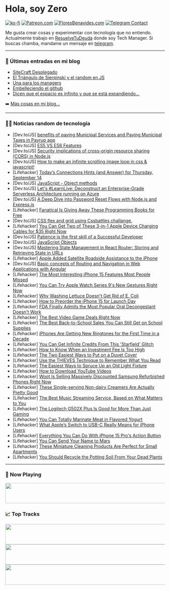 # Hola, soy Zero

[![ko-fi](https://ko-fi.com/img/githubbutton_sm.svg)](https://ko-fi.com/J3J4N0LUK)
[![Patreon.com](https://img.shields.io/endpoint.svg?url=https%3A%2F%2Fshieldsio-patreon.vercel.app%2Fapi%3Fusername%3Dzerodragon%26type%3Dpatrons&style=for-the-badge)](https://patreon.com/zerodragon)
[![FloresBenavides.com](https://img.shields.io/website?down_message=oops&label=MiBlog&style=for-the-badge&up_message=online&url=https%3A%2F%2Ffloresbenavides.com)](https://floresbenavides.com)
[![Telegram Contact](https://img.shields.io/badge/escr%C3%ADbeme-ZeroDragon-%2326A5E4?style=for-the-badge&logo=telegram)](https://t.me/zerodragon)

Me gusta crear cosas y experimentar con tecnología que no entiendo.
Actualmente trabajo en [ResuelveTuDeuda](http://github.com/resuelve) donde soy Tech Manager.
Si buscas chamba, mandame un mensaje en [telegram](https://t.me/zerodragon).

---

### 📕 Últimas entradas en mi blog
<!-- BLOG-POST-LIST:START -->
- [SiteCraft Desplegado](https://floresbenavides.com/sitecraft-desplegado/)
- [El Triángulo de Sierpinski y el random en JS](https://floresbenavides.com/el-triangulo-de-sierpinski-y-el-random-en-js/)
- [Una para los managers](https://floresbenavides.com/una-para-los-managers/)
- [Embelleciendo el github](https://floresbenavides.com/embelleciendo-el-github/)
- [Dicen que el espacio es infinito y que se está expandiendo…](https://floresbenavides.com/dicen-que-el-espacio-es-infinito-y-que-se-esta-expandiendo/)
<!-- BLOG-POST-LIST:END -->

➡️ [Más cosas en mi blog...](https://floresbenavides.com)

---

### 👨‍💻 Noticias random de tecnología
<!-- TECH-POSTS:START -->
- [Dev.to/JS] [benefits of paying Municipal Services and Paying Municipal Taxes in Payrup app](https://dev.to/rohith97/benefits-of-paying-municipal-services-and-paying-municipal-taxes-in-payrup-app-2n65)
- [Dev.to/JS] [ES5 VS ES6 Features](https://dev.to/frontendprofile_code/es5-vs-es6-features-f0m)
- [Dev.to/JS] [Security implications of cross-origin resource sharing &lpar;CORS&rpar; in Node.js](https://dev.to/snyk/security-implications-of-cross-origin-resource-sharing-cors-in-nodejs-54im)
- [Dev.to/JS] [How to make an infinite scrolling image loop in css &amp; javascript!](https://dev.to/analyze0/how-to-make-an-infinite-scrolling-image-loop-in-css-javascript-29ic)
- [Lifehacker] [Today’s Connections Hints &lpar;and Answer&rpar; for Thursday, September 14](https://lifehacker.com/connections-answer-today-september-14-2023-1850833559)
- [Dev.to/JS] [JavaScript - Object methods](https://dev.to/zouhair_sahtout/javascript-object-methods-28m5)
- [Dev.to/JS] [Let&#39;s #LearnLive: Deconstruct an Enterprise-Grade Serverless Architecture running on Azure](https://dev.to/azure/lets-learnlive-deconstruct-an-enterprise-grade-serverless-architecture-running-on-azure-52n8)
- [Dev.to/JS] [A Deep Dive into Password Reset Flows with Node.js and Express.js](https://dev.to/pmadhav82/a-deep-dive-into-password-reset-flows-with-nodejs-and-expressjs-46g4)
- [Lifehacker] [Fanatical Is Giving Away These Programming Books for Free](https://lifehacker.com/fanatical-is-giving-away-these-programming-books-for-fr-1850836134)
- [Dev.to/JS] [CSS flex and grid using Cssbattles challange.](https://dev.to/emmyjaff/css-flex-and-grid-using-cssbattles-challange-110)
- [Lifehacker] [You Can Get Two of These 3-in-1 Apple Device Charging Cables for $35 Right Now](https://lifehacker.com/you-can-get-two-of-these-3-in-1-apple-device-charging-c-1850826264)
- [Dev.to/JS] [Patience is the first skill of a Successful Developer](https://dev.to/mephie256/patience-is-the-first-skill-of-a-successful-developer-2jbb)
- [Dev.to/JS] [JavaScript Objects](https://dev.to/zouhair_sahtout/javascript-objects-3413)
- [Dev.to/JS] [Mastering State Management in React Router: Storing and Retrieving State in URLs](https://dev.to/cybermaxi7/mastering-state-management-in-react-router-storing-and-retrieving-state-in-urls-25o4)
- [Lifehacker] [Apple Added Satellite Roadside Assistance to the iPhone](https://lifehacker.com/apple-added-satellite-roadside-assistance-to-the-iphone-1850835592)
- [Dev.to/JS] [Basic concepts of Routing and Navigation in Web Applications with Angular](https://dev.to/fredydlemus/basic-concepts-of-routing-and-navigation-in-web-applications-with-angular-42fn)
- [Lifehacker] [The Most Interesting iPhone 15 Features Most People Missed](https://lifehacker.com/the-most-interesting-iphone-15-features-most-people-mis-1850835003)
- [Lifehacker] [You Can Try Apple Watch Series 9&#39;s New Gestures Right Now](https://lifehacker.com/you-can-try-apple-watch-series-9s-new-gestures-right-no-1850833719)
- [Lifehacker] [Why Washing Lettuce Doesn&#39;t Get Rid of E. Coli](https://lifehacker.com/whats-the-best-way-to-wash-my-produce-before-i-eat-it-1698311216)
- [Lifehacker] [How to Preorder the iPhone 15 for Launch Day](https://lifehacker.com/preorder-iphone-15-1850834405)
- [Lifehacker] [FDA Finally Admits the Most Popular Oral Decongestant Doesn&#39;t Work](https://lifehacker.com/fda-finally-admits-the-most-popular-oral-decongestant-d-1850835383)
- [Lifehacker] [The Best Video Game Deals Right Now](https://lifehacker.com/best-video-game-deals-1850752341)
- [Lifehacker] [The Best Back-to-School Sales You Can Still Get on School Supplies](https://lifehacker.com/the-best-back-to-school-sales-you-can-still-get-on-scho-1850835058)
- [Lifehacker] [iPhones Are Getting New Ringtones for the First Time in a Decade](https://lifehacker.com/new-iphone-ringtones-in-ios-17-1850835046)
- [Lifehacker] [You Can Get Infinite Credits From This &#39;Starfield&#39; Glitch](https://lifehacker.com/you-can-get-infinite-credits-from-this-starfield-glitch-1850835248)
- [Lifehacker] [How to Know When an Investment Fee Is Too High](https://lifehacker.com/how-to-know-when-an-investment-fee-is-too-high-1850805365)
- [Lifehacker] [The Two Easiest Ways to Put on a Duvet Cover](https://lifehacker.com/the-two-easiest-ways-to-get-a-duvet-cover-on-1850071716)
- [Lifehacker] [Use the THIEVES Technique to Remember What You Read](https://lifehacker.com/use-the-thieves-technique-to-remember-what-you-read-1850834800)
- [Lifehacker] [The Easiest Ways to Spruce Up an Old Light Fixture](https://lifehacker.com/the-easiest-ways-to-spruce-up-an-old-light-fixture-1850832942)
- [Lifehacker] [How to Download YouTube Videos](https://lifehacker.com/how-to-download-youtube-videos-1850825285)
- [Lifehacker] [Woot Is Selling Massively Discounted Samsung Refurbished Phones Right Now](https://lifehacker.com/woot-is-selling-massively-discounted-samsung-refurbishe-1850830489)
- [Lifehacker] [These Single-serving Non-dairy Creamers Are Actually Pretty Good](https://lifehacker.com/these-single-serving-non-dairy-creamers-are-actually-pr-1850831773)
- [Lifehacker] [The Best Music Streaming Service, Based on What Matters to You](https://lifehacker.com/best-music-streaming-services-1850832901)
- [Lifehacker] [The Logitech G502X Plus Is Good for More Than Just Gaming](https://lifehacker.com/logitech-g502x-plus-review-1850831969)
- [Lifehacker] [You Can Totally Marinate Meat in Flavored Yogurt](https://lifehacker.com/you-can-totally-marinate-meat-in-flavored-yogurt-1850832296)
- [Lifehacker] [What Apple’s Switch to USB-C Really Means for iPhone Users](https://lifehacker.com/what-apple-s-switch-to-usb-c-really-means-for-iphone-us-1850832175)
- [Lifehacker] [Everything You Can Do With iPhone 15 Pro&#39;s Action Button](https://lifehacker.com/everything-you-can-do-with-iphone-15-pros-action-button-1850832992)
- [Lifehacker] [You Can Send Your Name to Mars](https://lifehacker.com/you-can-send-your-name-to-mars-1850831943)
- [Lifehacker] [These Miniature Cleaning Products Are Perfect for Small Apartments](https://lifehacker.com/these-miniature-cleaning-products-are-perfect-for-small-1850831550)
- [Lifehacker] [You Should Recycle the Potting Soil From Your Dead Plants](https://lifehacker.com/you-should-recycle-the-potting-soil-from-your-dead-plan-1850830828)<!-- TECH-POSTS:END -->

---

### 🎵 Now Playing
<a href="https://spotify-now-playing-dun.vercel.app/now-playing?open"><img src="https://spotify-now-playing-dun.vercel.app/now-playing" width="540" height="64"></a>

### 📈 Top Tracks
<a href="https://spotify-now-playing-dun.vercel.app/top-tracks?i=1&open"><img src="https://spotify-now-playing-dun.vercel.app/top-tracks?i=1" width="540" height="64"></a>
<a href="https://spotify-now-playing-dun.vercel.app/top-tracks?i=2&open"><img src="https://spotify-now-playing-dun.vercel.app/top-tracks?i=2" width="540" height="64"></a>
<a href="https://spotify-now-playing-dun.vercel.app/top-tracks?i=3&open"><img src="https://spotify-now-playing-dun.vercel.app/top-tracks?i=3" width="540" height="64"></a>
